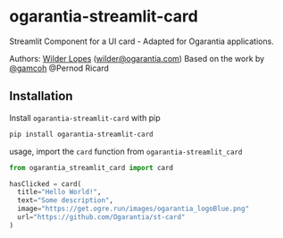 # ogarantia-streamlit-card

Streamlit Component for a UI card - Adapted for Ogarantia applications.

Authors: [Wilder Lopes](https://github.com/wilderlopes) (wilder@ogarantia.com)
Based on the work by [@gamcoh](https://github.com/gamcoh) @Pernod Ricard

## Installation

Install `ogarantia-streamlit-card` with pip
```bash
pip install ogarantia-streamlit-card
```

usage, import the `card` function from `ogarantia-streamlit_card`
```py
from ogarantia_streamlit_card import card

hasClicked = card(
  title="Hello World!",
  text="Some description",
  image="https://get.ogre.run/images/ogarantia_logoBlue.png"
  url="https://github.com/Ogarantia/st-card"
)
```
